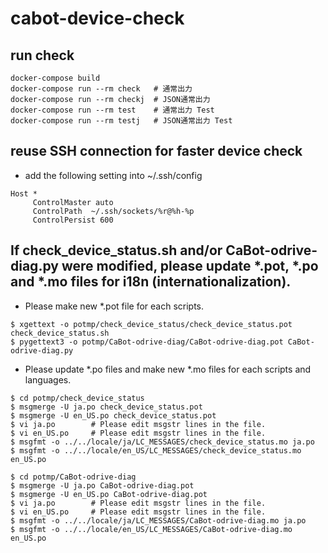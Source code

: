 # cabot-device-check

## run check
```
docker-compose build
docker-compose run --rm check   # 通常出力
docker-compose run --rm checkj  # JSON通常出力
docker-compose run --rm test    # 通常出力 Test
docker-compose run --rm testj   # JSON通常出力 Test
```


## reuse SSH connection for faster device check
- add the following setting into ~/.ssh/config
```
Host *
     ControlMaster auto
     ControlPath  ~/.ssh/sockets/%r@%h-%p
     ControlPersist 600
```

## If check_device_status.sh and/or CaBot-odrive-diag.py were modified, please update *.pot, *.po and *.mo files for i18n (internationalization).

- Please make new *.pot file for each scripts.
```
$ xgettext -o potmp/check_device_status/check_device_status.pot check_device_status.sh
$ pygettext3 -o potmp/CaBot-odrive-diag/CaBot-odrive-diag.pot CaBot-odrive-diag.py
```

- Please update *.po files and make new *.mo files for each scripts and languages.
```
$ cd potmp/check_device_status
$ msgmerge -U ja.po check_device_status.pot
$ msgmerge -U en_US.po check_device_status.pot
$ vi ja.po        # Please edit msgstr lines in the file.
$ vi en_US.po     # Please edit msgstr lines in the file.
$ msgfmt -o ../../locale/ja/LC_MESSAGES/check_device_status.mo ja.po
$ msgfmt -o ../../locale/en_US/LC_MESSAGES/check_device_status.mo en_US.po

$ cd potmp/CaBot-odrive-diag
$ msgmerge -U ja.po CaBot-odrive-diag.pot
$ msgmerge -U en_US.po CaBot-odrive-diag.pot
$ vi ja.po        # Please edit msgstr lines in the file.
$ vi en_US.po     # Please edit msgstr lines in the file.
$ msgfmt -o ../../locale/ja/LC_MESSAGES/CaBot-odrive-diag.mo ja.po
$ msgfmt -o ../../locale/en_US/LC_MESSAGES/CaBot-odrive-diag.mo en_US.po
```
